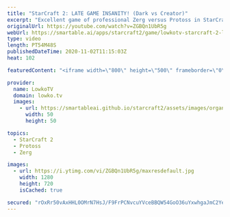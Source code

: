 ```yaml
---
title: "StarCraft 2: LATE GAME INSANITY! (Dark vs Creator)"
excerpt: "Excellent game of professional Zerg versus Protoss in StarCraft 2. In this game between Dark and Creator we dive into the late game of this matchup and take a glimpse at certain unexplored strategies.   OlimoLeague on Patreon: https://www.patreon.com/olimoley   Become a YouTube member: https://lowko.tv/join"
originalUrl: https://youtube.com/watch?v=ZGBQn1UbR5g
webUrl: https://smartable.ai/apps/starcraft2/game/lowkotv-starcraft-2-late-game-insanity-dark-vs-creator/
type: video
length: PT54M48S
publishedDateTime: 2020-11-02T11:15:03Z
heat: 102

featuredContent: "<iframe width=\"800\" height=\"500\" frameborder=\"0\" src=\"https://www.youtube.com/embed/ZGBQn1UbR5g\" allow=\"accelerometer; autoplay; encrypted-media; gyroscope; picture-in-picture\" allowfullscreen></iframe>"

provider:
  name: LowkoTV
  domain: lowko.tv
  images:
    - url: https://smartableai.github.io/starcraft2/assets/images/organizations/lowko.tv-50x50.jpg
      width: 50
      height: 50

topics:
  - StarCraft 2
  - Protoss
  - Zerg

images:
  - url: https://i.ytimg.com/vi/ZGBQn1UbR5g/maxresdefault.jpg
    width: 1280
    height: 720
    isCached: true

secured: "rOxRr50vAxHHL0OMrN7HsJ/F9FrPCNvcuYVceBBQW54GoO36uYxwhgaJmC2YeovXpYzL8A1tCEv6nUK4KYwuTIt6GKEupjFmv+iuta8E7P52R7D9dcCBs3ptANbyX0s9Vkn0LfD/RB/pLCvTSZP9oQ/TR7ZAaHa6ZqC0XY2cA+18j0jkxCsPqcnWyoasn0rENlQg4840JuPxMi0hfxsn2mXdVAmM5v65ODT4hw4ipbM0WKR5oSaCRoFE1meCQzQIO0rGQZFZiLE8BRQ1F+7RLyGSBuYBEJ8oZLapK1UPXvTmtJJ0uZxK5WLfuaR9WB3qO5C1LF9aq+5Cu02YouEgnEofAKJROvKa+UyQ0x1A3NaU74+aeaVPvxJCAPlQ31jhRaWiOHTNo81+b6gVo9x9z/IcvsJMfjrMxiDrRfCZo7QD0n5q531A28q5PsMtUk+x;1w0MBmWH23v1t5YwX8cKzw=="
---
```


